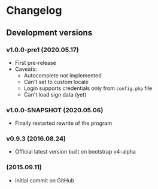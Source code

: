 Changelog
=========

## Development versions

### v1.0.0-pre1 (2020.05.17)
- First pre-release
- Caveats:
    - Autocomplete not implemented
    - Can't set to custom locale
    - Login supports credentials only from `config.php` file
    - Can't load sign data (yet)

### v1.0.0-SNAPSHOT (2020.05.06)
- Finally restarted rewrite of the program

### v0.9.3 (2016.08.24)
- Official latest version built on bootstrap v4-alpha

### (2015.09.11)
- Initial commit on GitHub